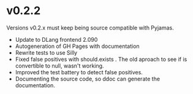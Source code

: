 # v0.2.2

Versions v0.2.x must keep being source compatible with Pyjamas.

* Update to DLang frontend 2.090
* Autogeneration of GH Pages with documentation
* Rewrite tests to use Silly
* Fixed false positives with should.exists . The old aproach to see if is convertible to null, wasn't working.
* Improved the test battery to detect false positives.
* Documenting the source code, so ddoc can generate the documentation.


